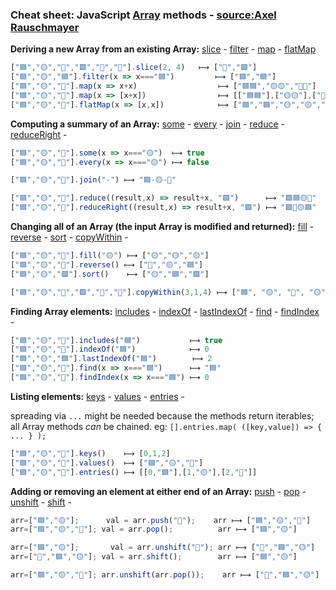 ### Cheat sheet: JavaScript [Array](https://developer.mozilla.org/en-US/docs/Web/JavaScript/Reference/Global_Objects/Array) methods - [source:Axel Rauschmayer](https://gist.github.com/rauschma/6cdeb4af7586aa03baed2f925e0a084b)

**Deriving a new Array from an existing Array:** [slice](https://developer.mozilla.org/en-US/docs/Web/JavaScript/Reference/Global_Objects/Array/slice) - [filter](https://developer.mozilla.org/en-US/docs/Web/JavaScript/Reference/Global_Objects/Array/filter) - [map](https://developer.mozilla.org/en-US/docs/Web/JavaScript/Reference/Global_Objects/Array/map) - [flatMap](https://developer.mozilla.org/en-US/docs/Web/JavaScript/Reference/Global_Objects/Array/FlatMap)

```js
["🟦","🟡","🔺","🟩","🛑","🔴"].slice(2, 4)   ⟼ ["🔺","🟩"]
["🟦","🟡","🟦"].filter(x => x==="🟦")         ⟼ ["🟦","🟦"]
["🟦","🟡","🔺"].map(x => x+x)                  ⟼ ["🟦🟦","🟡🟡","🔺🔺"]
["🟦","🟡","🔺"].map(x => [x+x])                ⟼ [["🟦🟦"],["🟡🟡"],["🔺🔺"]]
["🟦","🟡","🔺"].flatMap(x => [x,x])            ⟼ ["🟦","🟦","🟡","🟡","🔺","🔺"]
```

**Computing a summary of an Array:** [some](https://developer.mozilla.org/en-US/docs/Web/JavaScript/Reference/Global_Objects/Array/some) - [every](https://developer.mozilla.org/en-US/docs/Web/JavaScript/Reference/Global_Objects/Array/every) - [join](https://developer.mozilla.org/en-US/docs/Web/JavaScript/Reference/Global_Objects/Array/join) - [reduce](https://developer.mozilla.org/en-US/docs/Web/JavaScript/Reference/Global_Objects/Array/reduce) - [reduceRight](https://developer.mozilla.org/en-US/docs/Web/JavaScript/Reference/Global_Objects/Array/reduceright) - 

```js
["🟦","🟡","🔺"].some(x => x==="🟡")  ⟼ true
["🟦","🟡","🔺"].every(x => x==="🟡") ⟼ false

["🟦","🟡","🔺"].join("-") ⟼ "🟦-🟡-🔺"

["🟦","🟡","🔺"].reduce((result,x) => result+x, "🟩")      ⟼ "🟩🟦🟡🔺"
["🟦","🟡","🔺"].reduceRight((result,x) => result+x, "🟩") ⟼ "🟩🔺🟡🟦"
```

**Changing all of an Array (the input Array is modified and returned):** [fill](https://developer.mozilla.org/en-US/docs/Web/JavaScript/Reference/Global_Objects/Array/fill) - [reverse](https://developer.mozilla.org/en-US/docs/Web/JavaScript/Reference/Global_Objects/Array/reverse) - [sort](https://developer.mozilla.org/en-US/docs/Web/JavaScript/Reference/Global_Objects/Array/sort) - [copyWithin](https://developer.mozilla.org/en-US/docs/Web/JavaScript/Reference/Global_Objects/Array/copyWithin) - 

```js
["🟦","🟡","🔺"].fill("🟡") ⟼ ["🟡","🟡","🟡"]
["🟦","🟡","🔺"].reverse() ⟼ ["🔺","🟡","🟦"]
["🟦","🟡","🟩"].sort()    ⟼ ["🟡","🟦","🟩"]

["🟦","🟡","🔺","🟩","🛑","🔴"].copyWithin(3,1,4) ⟼ ["🟦", "🟡", "🔺", "🟡", "🔺", "🟩"]
```

**Finding Array elements:** [includes](https://developer.mozilla.org/en-US/docs/Web/JavaScript/Reference/Global_Objects/Array/includes) - [indexOf](https://developer.mozilla.org/en-US/docs/Web/JavaScript/Reference/Global_Objects/Array/indexof) - [lastIndexOf](https://developer.mozilla.org/en-US/docs/Web/JavaScript/Reference/Global_Objects/Array/lastindexof) - [find](https://developer.mozilla.org/en-US/docs/Web/JavaScript/Reference/Global_Objects/Array/find) - [findIndex](https://developer.mozilla.org/en-US/docs/Web/JavaScript/Reference/Global_Objects/Array/findIndex) - 

```js
["🟦","🟡","🔺"].includes("🟦")           ⟼ true
["🟦","🟡","🔺"].indexOf("🟦")            ⟼ 0
["🟦","🟡","🟦"].lastIndexOf("🟦")        ⟼ 2
["🟦","🟡","🔺"].find(x => x==="🟦")      ⟼ "🟦"
["🟦","🟡","🔺"].findIndex(x => x==="🟦") ⟼ 0
```

**Listing elements:** [keys](https://developer.mozilla.org/en-US/docs/Web/JavaScript/Reference/Global_Objects/Array/keys) - [values](https://developer.mozilla.org/en-US/docs/Web/JavaScript/Reference/Global_Objects/Array/values) - [entries](https://developer.mozilla.org/en-US/docs/Web/JavaScript/Reference/Global_Objects/Array/entries) - 

spreading via `...` might be needed because the methods return iterables;  
all Array methods _can_ be chained. eg: ``[].entries.map( ([key,value]) => { ... } );``

```js
["🟦","🟡","🔺"].keys()    ⟼ [0,1,2]
["🟦","🟡","🔺"].values()  ⟼ ["🟦","🟡","🔺"]
["🟦","🟡","🔺"].entries() ⟼ [[0,"🟦"],[1,"🟡"],[2,"🔺"]]
```

**Adding or removing an element at either end of an Array:** [push](https://developer.mozilla.org/en-US/docs/Web/JavaScript/Reference/Global_Objects/Array/push) - [pop](https://developer.mozilla.org/en-US/docs/Web/JavaScript/Reference/Global_Objects/Array/pop) - [unshift](https://developer.mozilla.org/en-US/docs/Web/JavaScript/Reference/Global_Objects/Array/unshift) - [shift](https://developer.mozilla.org/en-US/docs/Web/JavaScript/Reference/Global_Objects/Array/shift) - 

```js
arr=["🟦","🟡"];      val = arr.push("🔺");    arr ⟼ ["🟦","🟡","🔺"]    val  ⟼ 3 (arr.length)
arr=["🟦","🟡","🔺"]; val = arr.pop();          arr ⟼ ["🟦","🟡"]        val   ⟼ "🔺"

arr=["🟦","🟡"];       val = arr.unshift("🔺"); arr ⟼ ["🔺","🟦","🟡"]   val  ⟼ 3 (arr.length)
arr=["🔺","🟦","🟡"]; val = arr.shift();        arr ⟼ ["🟦","🟡"]        val  ⟼ "🔺"

arr=["🟦","🟡","🔺"]; arr.unshift(arr.pop());    arr ⟼ ["🔺","🟦","🟡"]
```
